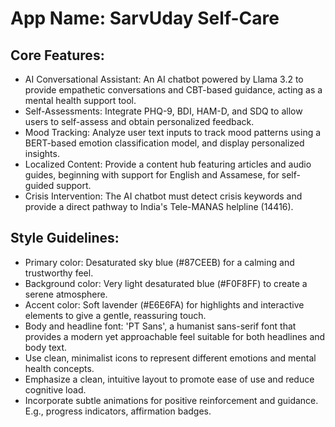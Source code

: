 # **App Name**: SarvUday Self-Care

## Core Features:

- AI Conversational Assistant: An AI chatbot powered by Llama 3.2 to provide empathetic conversations and CBT-based guidance, acting as a mental health support tool.
- Self-Assessments: Integrate PHQ-9, BDI, HAM-D, and SDQ to allow users to self-assess and obtain personalized feedback.
- Mood Tracking: Analyze user text inputs to track mood patterns using a BERT-based emotion classification model, and display personalized insights.
- Localized Content: Provide a content hub featuring articles and audio guides, beginning with support for English and Assamese, for self-guided support.
- Crisis Intervention: The AI chatbot must detect crisis keywords and provide a direct pathway to India's Tele-MANAS helpline (14416).

## Style Guidelines:

- Primary color: Desaturated sky blue (#87CEEB) for a calming and trustworthy feel.
- Background color: Very light desaturated blue (#F0F8FF) to create a serene atmosphere.
- Accent color: Soft lavender (#E6E6FA) for highlights and interactive elements to give a gentle, reassuring touch.
- Body and headline font: 'PT Sans', a humanist sans-serif font that provides a modern yet approachable feel suitable for both headlines and body text.
- Use clean, minimalist icons to represent different emotions and mental health concepts.
- Emphasize a clean, intuitive layout to promote ease of use and reduce cognitive load.
- Incorporate subtle animations for positive reinforcement and guidance. E.g., progress indicators, affirmation badges.